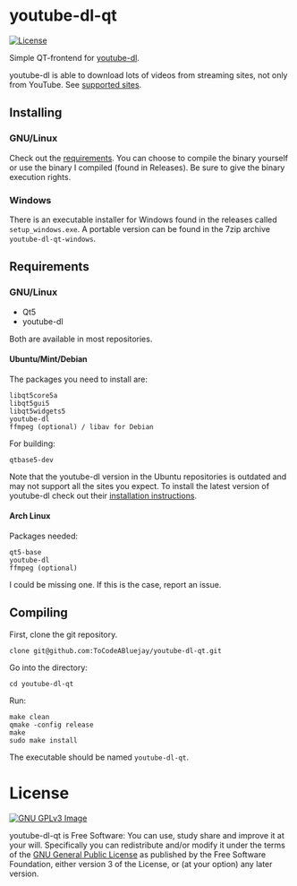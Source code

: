 # youtube-dl-qt

[![License](https://img.shields.io/badge/License-GPLv3-red.svg)](https://www.gnu.org/licenses/gpl-3.0.en.html)

Simple QT-frontend for [youtube-dl](https://rg3.github.io/youtube-dl/).

youtube-dl is able to download lots of videos from streaming sites, not only from YouTube.
See [supported sites](https://rg3.github.io/youtube-dl/supportedsites.html).

## Installing

### GNU/Linux
Check out the [requirements](#requirements). You can choose to compile the binary yourself or
use the binary I compiled (found in Releases). Be sure to give the binary execution rights.

### Windows
There is an executable installer for Windows found in the releases called `setup_windows.exe`.
A portable version can be found in the 7zip archive `youtube-dl-qt-windows`.

## Requirements

### GNU/Linux

* Qt5
* youtube-dl

Both are available in most repositories.

#### Ubuntu/Mint/Debian

The packages you need to install are:
```
libqt5core5a
libqt5gui5
libqt5widgets5
youtube-dl
ffmpeg (optional) / libav for Debian
```
For building:
```
qtbase5-dev
```
Note that the youtube-dl version in the Ubuntu repositories is outdated and may
not support all the sites you expect. To install the latest version of youtube-dl
check out their [installation instructions](https://github.com/rg3/youtube-dl#installation).

#### Arch Linux

Packages needed:
```
qt5-base
youtube-dl
ffmpeg (optional)
```

I could be missing one. If this is the case, report an issue.

## Compiling

First, clone the git repository.

`clone git@github.com:ToCodeABluejay/youtube-dl-qt.git`

Go into the directory:

`cd youtube-dl-qt`

Run:

```
make clean
qmake -config release
make
sudo make install
```

The executable should be named `youtube-dl-qt`.

# License

[![GNU GPLv3 Image](https://www.gnu.org/graphics/gplv3-127x51.png)](http://www.gnu.org/licenses/gpl-3.0.en.html)  

youtube-dl-qt is Free Software: You can use, study share and improve it at your
will. Specifically you can redistribute and/or modify it under the terms of the
[GNU General Public License](https://www.gnu.org/licenses/gpl.html) as
published by the Free Software Foundation, either version 3 of the License, or
(at your option) any later version.
